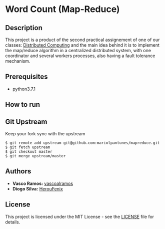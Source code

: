 # Word Count (Map-Reduce)

## Description

This project is a product of the second practical assignement of one of our classes: [Distributed Computing](https://www.ua.pt/en/uc/12273) and the main idea behind it is to implement the map/reduce algorithm in a centralized distributed system, with one coordinator and several workers processes, also having a fault tolerance mechanism.

## Prerequisites
* python3.7.1

## How to run

## Git Upstream

Keep your fork sync with the upstream

```console
$ git remote add upstream git@github.com:mariolpantunes/mapreduce.git
$ git fetch upstream
$ git checkout master
$ git merge upstream/master
```

## Authors

* **Vasco Ramos:** [vascoalramos](https://github.com/vascoalramos)
* **Diogo Silva:** [HerouFenix](https://github.com/HerouFenix)

## License

This project is licensed under the MIT License - see the [LICENSE](LICENSE) file for details.
